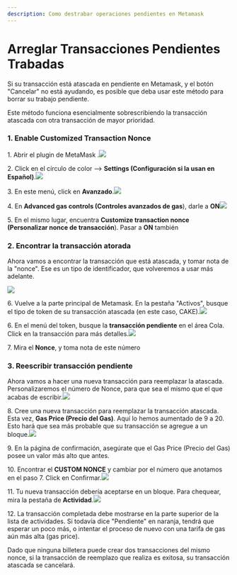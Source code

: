 ```yaml
---
description: Como destrabar operaciones pendientes en Metamask
---
```


# Arreglar Transacciones Pendientes Trabadas

Si su transacción está atascada en pendiente en Metamask, y el botón "Cancelar" no está ayudando, es posible que deba usar este método para borrar su trabajo pendiente.

Este método funciona esencialmente sobrescribiendo la transacción atascada con otra transacción de mayor prioridad.

### **1. Enable Customized Transaction Nonce** <a href="#1-enable-customized-transaction-nonce" id="1-enable-customized-transaction-nonce"></a>

1\. Abrir el plugin de MetaMask .![](https://lh6.googleusercontent.com/fYsgD0BKjYVjrbCpbEQgMyWG\_sW-4c2Ev7wu9bVzsOWtqIzCmYqiv6Xj8G\_FY2TK5uYul3XaOY2WflfcW1W56R2KCuyW-Y5RjHH9DZDgUmATLlnOnMPn371nniPZqaaD7KAgYgMc)

2\. Click en el círculo de color --> **Settings (Configuración si la usan en Español)**.![](https://lh3.googleusercontent.com/DpSeFrHsmPNXU73C3NB9iRANEe81rJ2XUhbxs6k7PqJSVy6IkAijeX\_TeIbUupalmD3mlE2G0C90XHJJy\_JPk-\_mswNRf4liUwR4AUhx2AWygp4yIP9kjHo1QQk\_60wEtjGkfwSk)

3\. En este menú, click en **Avanzado**.![](https://lh4.googleusercontent.com/F-o1qfi84wh6YNUP16b8lbyS6f8i04SYEUR2VrncMbBaoeaAjOw4Af\_oOwRUfWnhZn6NFb4O1uopoc1KNego8XelHmDDWeRRAb0oMJGE\_ZI\_xJJeqfH-bJrai0pakyxC-235E4nq)

4\. En **Advanced gas controls (Controles avanzados de gas**), darle a **ON**![](https://lh5.googleusercontent.com/ePraz\_2Z8k1V62DMROjv0jbIjEcf8ATvaH-Lxe5wtoNo6oVTyRPelC1m7UVaizcNpW5bHByrbC9xv1KDZfjNnXvQ8J0ukHUHK7vK4rX5gpQVHmfyJr81wCGdeArvksNhshon1Btn)

5\. En el mismo lugar, encuentra **Customize transaction nonce (Personalizar nonce de transacción**). Pasar a **ON** también

### **2. Encontrar la transacción atorada** <a href="#2-find-your-stuck-transaction" id="2-find-your-stuck-transaction"></a>

Ahora vamos a encontrar la transacción que está atascada, y tomar nota de la "nonce". Ese es un tipo de identificador, que volveremos a usar más adelante.

![](https://lh4.googleusercontent.com/xKBEnt5a62c5Wzg\_MCLIbVUWuL4fws1ohBAX9LAkGS71vslHk7QuMF24jAfkAdmsLunPVfT9c3FxCmGar5z7jNZnd4WMgzQsoxxbYw1Lp59Az5kG72COn0JblFXktHbmgMnF1LeY)

6\. Vuelve a la parte principal de Metamask. En la pestaña "Activos", busque el tipo de token de su transacción atascada (en este caso, CAKE).![](https://lh5.googleusercontent.com/9qVjhK1kEKDL8l4TTdOFo4o547PDIIeQpCCY18gPyaUFJrpFbyYhMfBQ1CRzjjrllgrcqVbwkhxKCZBNlIad8J1yCpMVhsBKjIAcwfsQHQb7jnl2RD2ufQU-zNEn2Hn2g4LGvYDU)

6\. En el menú del token, busque la **transacción pendiente** en el área Cola. Click en la transacción para más detalles.![](https://lh4.googleusercontent.com/HMd5iKjIvm-f7Xi7xtecTsq56x1i15GjUkwCm5Z\_83xMfOXDd2jabcCDyUwELf51IHseEeCk2WnvWfHwTSUlFnLAJrmjkkOfm\_fA5fimgdABnYfdjmBxxst8TOaUJUhc2iO\_CN-k)

7\. Mira el **Nonce**, y toma nota de este número

### **3. Reescribir transacción pendiente** <a href="#3-overwrite-the-stuck-transaction" id="3-overwrite-the-stuck-transaction"></a>

Ahora vamos a hacer una nueva transacción para reemplazar la atascada. Personalizaremos el número de Nonce, para que sea el mismo que el que acabas de escribir.![](https://gblobscdn.gitbook.com/assets%2F-MHREX7DHcljbY5IkjgJ%2F-M\_Qf9PqrqKwKENMLChq%2F-M\_QfJwbI-p6skTud7\_o%2Fimage.png?alt=media\&token=13db2345-9ad7-46a4-9937-7f26d7187749)

8\. Cree una nueva transacción para reemplazar la transacción atascada. Esta vez, **Gas Price (Precio del Gas)**. Aquí lo hemos aumentado de 9 a 20. Esto hará que sea más probable que su transacción se agregue a un bloque.![](https://gblobscdn.gitbook.com/assets%2F-MHREX7DHcljbY5IkjgJ%2F-M\_Qf9PqrqKwKENMLChq%2F-M\_Qft-wFWL0NENZfvV\_%2Fimage.png?alt=media\&token=14028feb-3c51-405c-bc3e-3d8e87d1d37d)

9\. En la página de confirmación, asegúrate que el Gas Price (Precio del Gas) posee un valor más alto que antes.

10\. Encontrar el **CUSTOM NONCE** y cambiar por el número que anotamos en el paso 7. Click en Confirmar.![](https://lh6.googleusercontent.com/PYhYm2ro0SVzerBo5qguFIPOYl0DjLSfl0JT8UdfN3T4i-0hjBq-CQvr-UA0bSyG-ZndrWmLGptfZUcnGBlvUk118GGZn7ciDNaC4hmfovH9v\_M5XMIYmkAmB-Fr-6TTpYnnDX1p)

11\. Tu nueva transacción debería aceptarse en un bloque. Para chequear, mira la pestaña de **Actividad**.![](https://lh6.googleusercontent.com/Iw3e0YP4ORhPgw8-MNxvzlDlfgG5nD226P4ixiziPC\_9j3\_LfU3o1-\_LA2yDmegbRw5x9Sgk3RACFJJkyJDrFJA1j2J93H21uGhhWabkdDQUHsU\_oVdkZVQTTWaQPzXHAWClpsb4)

12\. La transacción completada debe mostrarse en la parte superior de la lista de actividades. Si todavía dice "Pendiente" en naranja, tendrá que esperar un poco más, o intentar el proceso de nuevo con una tarifa de gas aún más alta (gas price).

Dado que ninguna billetera puede crear dos transacciones del mismo nonce, si la transacción de reemplazo que realiza es exitosa, su transacción atascada se cancelará.

